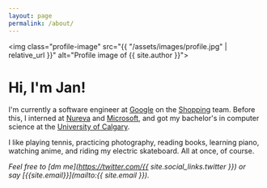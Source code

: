 ```yaml
---
layout: page
permalink: /about/
---
```


<img
    class="profile-image"
    src="{{ "/assets/images/profile.jpg" | relative_url }}"
    alt="Profile image of {{ site.author }}">

# Hi, I'm Jan!

I'm currently a software engineer at [Google](https://about.google) on the
[Shopping](https://shopping.google.com) team. Before this, I interned at
[Nureva](https://www.nureva.com) and
[Microsoft](/2016/10/18/interning-at-microsoft.html), and got my bachelor's
in computer science at the
[University&nbsp;of&nbsp;Calgary](https://www.ucalgary.ca).

I like playing tennis, practicing photography, reading books, learning piano,
watching anime, and riding my electric skateboard. All at once, of course.

*Feel free to
[dm&nbsp;me](https://twitter.com/{{ site.social_links.twitter }})
or say&nbsp;[{{site.email}}](mailto:{{ site.email }}).*
